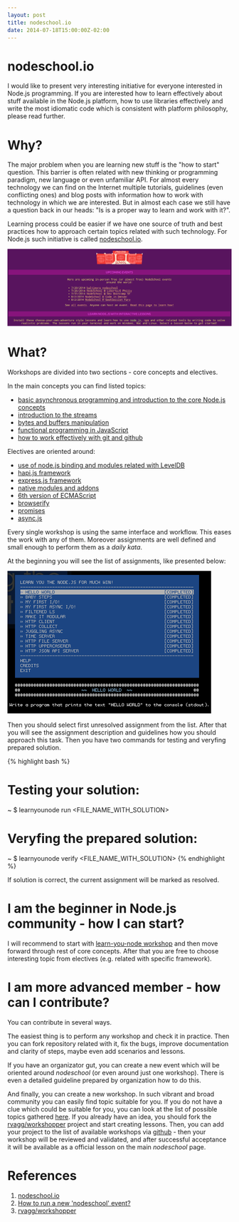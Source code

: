 ```yaml
---
layout: post
title: nodeschool.io
date: 2014-07-18T15:00:00Z-02:00
---
```


# nodeschool.io

I would like to present very interesting initiative for everyone interested in Node.js programming. If you are interested how to learn effectively about stuff available in the Node.js platform, how to use libraries effectively and write the most idiomatic code which is consistent with platform philosophy, please read further.

# Why?

The major problem when you are learning new stuff is the "how to start" question. This barrier is often related with new thinking or programming paradigm, new language or even unfamiliar API. For almost every technology we can find on the Internet multiple tutorials, guidelines (even conflicting ones) and blog posts with information how to work with technology in which we are interested. But in almost each case we still have a question back in our heads: "Is is a proper way to learn and work with it?".

Learning process could be easier if we have one source of truth and best practices how to approach certain topics related with such technology. For Node.js such initiative is called [nodeschool.io](http://nodeschool.io).

![Nodeschool Main Page](/assets/nodeschool.png)

# What?

Workshops are divided into two sections - core concepts and electives.

In the main concepts you can find listed topics:
- [basic asynchronous programming and introduction to the core Node.js concepts](http://nodeschool.io/#learn-you-node)
- [introduction to the streams](http://nodeschool.io/#stream-adventure)
- [bytes and buffers manipulation](http://nodeschool.io/#bytewiser)
- [functional programming in JavaScript](http://nodeschool.io/#functionaljs)
- [how to work effectively with git and github](http://nodeschool.io/#git-it)

Electives are oriented around:
- [use of node.js binding and modules related with LevelDB](http://nodeschool.io/#levelmeup)
- [hapi.js framework](http://nodeschool.io/#makemehapi)
- [express.js framework](http://nodeschool.io/#expressworks)
- [native modules and addons](http://nodeschool.io/#goingnative)
- [6th version of ECMAScript](http://nodeschool.io/#count-to-6)
- [browserify](http://nodeschool.io/#browserify-adventure)
- [promises](http://nodeschool.io/#promiseitwonthurt)
- [async.js](http://nodeschool.io/#asyncyou)

Every single workshop is using the same interface and workflow. This eases the work with any of them. Moreover assignments are well defined and small enough to perform them as a *daily kata*.

At the beginning you will see the list of assignments, like presented below:

![learnyounode workshop](/assets/learnyounode.png)

Then you should select first unresolved assignment from the list. After that you will see the assignment description and guidelines how you should approach this task. Then you have two commands for testing and veryfing prepared solution.

{% highlight bash %}
# Testing your solution:
~ $ learnyounode run <FILE_NAME_WITH_SOLUTION>
# Veryfing the prepared solution:
~ $ learnyounode verify <FILE_NAME_WITH_SOLUTION>
{% endhighlight %}

If solution is correct, the current assignment will be marked as resolved.

# I am the beginner in Node.js community - how I can start?

I will recommend to start with [learn-you-node workshop](http://nodeschool.io/#learn-you-node) and then move forward through rest of core concepts. After that you are free to choose interesting topic from electives (e.g. related with specific framework).

# I am more advanced member - how can I contribute?

You can contribute in several ways.

The easiest thing is to perform any workshop and check it in practice. Then you can fork repository related with it, fix the bugs, improve documentation and clarity of steps, maybe even add scenarios and lessons.

If you have an organizator gut, you can create a new event which will be oriented around *nodeschool* (or even around just one workshop). There is even a detailed guideline prepared by organization how to do this.

And finally, you can create a new workshop. In such vibrant and broad community you can easily find topic suitable for you. If you do not have a clue which could be suitable for you, you can look at the list of possible topics gathered [here](https://github.com/nodeschool/workshoppers/issues?labels=status%3Arequested). If you already have an idea, you should fork the [rvagg/workshopper](https://github.com/rvagg/workshopper) project and start creating lessons. Then, you can add your project to the list of available workshops via [github](https://github.com/nodeschool/workshoppers/issues?labels=status%3Ain+progress) - then your workshop will be reviewed and validated, and after successful acceptance it will be available as a official lesson on the main *nodeschool* page.

# References

1. [nodeschool.io](http://nodeschool.io)
2. [How to run a new 'nodeschool' event?](http://nodeschool.io/host.html)
3. [rvagg/workshopper](https://github.com/rvagg/workshopper)